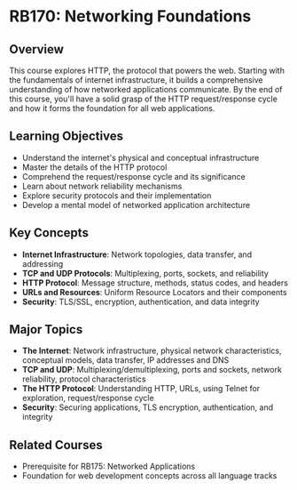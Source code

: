# RB170: Networking Foundations

## Overview
This course explores HTTP, the protocol that powers the web. Starting with the fundamentals of internet infrastructure, it builds a comprehensive understanding of how networked applications communicate. By the end of this course, you'll have a solid grasp of the HTTP request/response cycle and how it forms the foundation for all web applications.

## Learning Objectives
- Understand the internet's physical and conceptual infrastructure
- Master the details of the HTTP protocol
- Comprehend the request/response cycle and its significance
- Learn about network reliability mechanisms
- Explore security protocols and their implementation
- Develop a mental model of networked application architecture

## Key Concepts
- **Internet Infrastructure**: Network topologies, data transfer, and addressing
- **TCP and UDP Protocols**: Multiplexing, ports, sockets, and reliability
- **HTTP Protocol**: Message structure, methods, status codes, and headers
- **URLs and Resources**: Uniform Resource Locators and their components
- **Security**: TLS/SSL, encryption, authentication, and data integrity

## Major Topics
- **The Internet**: Network infrastructure, physical network characteristics, conceptual models, data transfer, IP addresses and DNS
- **TCP and UDP**: Multiplexing/demultiplexing, ports and sockets, network reliability, protocol characteristics
- **The HTTP Protocol**: Understanding HTTP, URLs, using Telnet for exploration, request/response cycle
- **Security**: Securing applications, TLS encryption, authentication, and integrity

## Related Courses
- Prerequisite for RB175: Networked Applications
- Foundation for web development concepts across all language tracks
